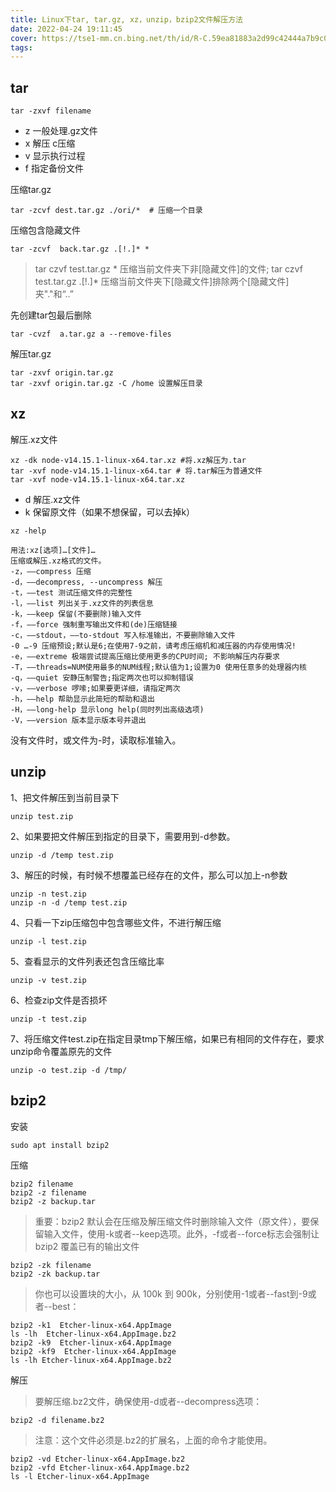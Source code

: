 ```yaml
---
title: Linux下tar, tar.gz, xz，unzip，bzip2文件解压方法
date: 2022-04-24 19:11:45
cover: https://tse1-mm.cn.bing.net/th/id/R-C.59ea81883a2d99c42444a7b9c0d581c8?rik=Ks1hzEuACgHScA&riu=http%3a%2f%2fdigitizor.com%2fwp-content%2fuploads%2f2009%2f10%2furl.png&ehk=8MNtdUfove24Besa%2fYqPXbe7hzdANF8GPbujtS8Y%2fH0%3d&risl=&pid=ImgRaw&r=0
tags:
---
```


## tar

```
tar -zxvf filename
```

- z 一般处理.gz文件
- x 解压 c压缩
- v 显示执行过程
- f 指定备份文件

<!-- more -->

压缩tar.gz

```shell
tar -zcvf dest.tar.gz ./ori/*  # 压缩一个目录
```

压缩包含隐藏文件

```
tar -zcvf  back.tar.gz .[!.]* *
```

> tar czvf test.tar.gz * 压缩当前文件夹下非[隐藏文件]的文件; tar czvf test.tar.gz .[!.]* 压缩当前文件夹下[隐藏文件]排除两个[隐藏文件]夹"."和“..”

先创建tar包最后删除

```
tar -cvzf  a.tar.gz a --remove-files
```

解压tar.gz

```shell
tar -zxvf origin.tar.gz
tar -zxvf origin.tar.gz -C /home 设置解压目录
```

## xz

解压.xz文件

```shell
xz -dk node-v14.15.1-linux-x64.tar.xz #将.xz解压为.tar
tar -xvf node-v14.15.1-linux-x64.tar # 将.tar解压为普通文件
tar -xvf node-v14.15.1-linux-x64.tar.xz
```

- d 解压.xz文件
- k 保留原文件（如果不想保留，可以去掉k）

```
xz -help

用法:xz[选项]…[文件]…
压缩或解压.xz格式的文件。
-z，——compress 压缩
-d，——decompress, --uncompress 解压
-t，——test 测试压缩文件的完整性
-l，——list 列出关于.xz文件的列表信息
-k，——keep 保留(不要删除)输入文件
-f，——force 强制重写输出文件和(de)压缩链接
-c，——stdout，——to-stdout 写入标准输出，不要删除输入文件
-0 …-9 压缩预设;默认是6;在使用7-9之前，请考虑压缩机和减压器的内存使用情况!
-e，——extreme 极端尝试提高压缩比使用更多的CPU时间; 不影响解压内存要求
-T，——threads=NUM使用最多的NUM线程;默认值为1;设置为0 使用任意多的处理器内核
-q，——quiet 安静压制警告;指定两次也可以抑制错误
-v，——verbose 啰嗦;如果要更详细，请指定两次
-h，——help 帮助显示此简短的帮助和退出
-H，——long-help 显示long help(同时列出高级选项)
-V，——version 版本显示版本号并退出
```

没有文件时，或文件为-时，读取标准输入。

## unzip

1、把文件解压到当前目录下

```
unzip test.zip
```

2、如果要把文件解压到指定的目录下，需要用到-d参数。

```
unzip -d /temp test.zip
```

3、解压的时候，有时候不想覆盖已经存在的文件，那么可以加上-n参数

```
unzip -n test.zip
unzip -n -d /temp test.zip
```

4、只看一下zip压缩包中包含哪些文件，不进行解压缩

```
unzip -l test.zip
```

5、查看显示的文件列表还包含压缩比率

```
unzip -v test.zip
```

6、检查zip文件是否损坏

```
unzip -t test.zip
```

7、将压缩文件test.zip在指定目录tmp下解压缩，如果已有相同的文件存在，要求unzip命令覆盖原先的文件

```
unzip -o test.zip -d /tmp/
```

## bzip2 

安装
```
sudo apt install bzip2
```

压缩

```
bzip2 filename
bzip2 -z filename
bzip2 -z backup.tar
```
> 重要：bzip2 默认会在压缩及解压缩文件时删除输入文件（原文件），要保留输入文件，使用-k或者--keep选项。此外，-f或者--force标志会强制让 bzip2 覆盖已有的输出文件

```
bzip2 -zk filename
bzip2 -zk backup.tar
```

> 你也可以设置块的大小，从 100k 到 900k，分别使用-1或者--fast到-9或者--best：

```
bzip2 -k1  Etcher-linux-x64.AppImage
ls -lh  Etcher-linux-x64.AppImage.bz2 
bzip2 -k9  Etcher-linux-x64.AppImage 
bzip2 -kf9  Etcher-linux-x64.AppImage 
ls -lh Etcher-linux-x64.AppImage.bz2 
```

解压

> 要解压缩.bz2文件，确保使用-d或者--decompress选项：

```
bzip2 -d filename.bz2
```

> 注意：这个文件必须是.bz2的扩展名，上面的命令才能使用。

```
bzip2 -vd Etcher-linux-x64.AppImage.bz2 
bzip2 -vfd Etcher-linux-x64.AppImage.bz2 
ls -l Etcher-linux-x64.AppImage 
```